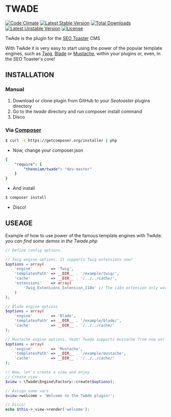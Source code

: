 TWADE
=====

[![Code Climate](https://codeclimate.com/github/theneiam/twade/badges/gpa.svg)](https://codeclimate.com/github/theneiam/twade)
[![Latest Stable Version](https://poser.pugx.org/theneiam/twade/v/stable.svg)](https://packagist.org/packages/theneiam/twade) [![Total Downloads](https://poser.pugx.org/theneiam/twade/downloads.svg)](https://packagist.org/packages/theneiam/twade) [![Latest Unstable Version](https://poser.pugx.org/theneiam/twade/v/unstable.svg)](https://packagist.org/packages/theneiam/twade) [![License](https://poser.pugx.org/theneiam/twade/license.svg)](https://packagist.org/packages/theneiam/twade)

TwAde is the plugin for the [SEO Toaster](http://www.seotoaster.com/) CMS

With TwAde it is very easy to start using the power of the popular template engines, such as
[Twig](http://twig.sensiolabs.org/), [Blade](http://laravel.com/docs/templates) or [Mustache](https://github.com/bobthecow/mustache.php/wiki),
within your plugins or, even, in the SEO Toaster's core!

## INSTALLATION

### Manual

1. Download or clone plugin from GitHub to your *Seotoaster* plugins directory
2. Go to the *twade* directory and run composer install command
3. Disco

### Via [Composer](http://getcomposer.org)

```bash
$ curl -s https://getcomposer.org/installer | php
```

* Now, change your composer.json

```yaml
{
    "require": {
        "theneiam/twade": "dev-master"
    }
}
```

* And install

```bash
$ composer install
```

* Disco!

## USEAGE

Example of how to use power of the famous template engines with TwAde.
*you can find some demos in the Twade.php*

```php
// Define config options.

// Twig engine options. It supports Twig extensions now!
$options = array(
    'engine'        => 'Twig',
    'templatesPath' => __DIR__ . '/example/twig/',
    'cache'         => __DIR__ . '/../../cache/',
    'extensions'    => array(
        'Twig_Extensions_Extension_I18n' // The i18n extension only works if the PHP gettext extension is enabled.
    )
);

// Blade engine options
$options = array(
    'engine'        => 'Blade',
    'templatesPath' => __DIR__ . '/example/blade/',
    'cache'         => __DIR__ . '/../../cache/'
);

// Mustache engine options. Yeah! Twade supports mustache from now on!
$options = array(
    'engine'        => 'Mustache',
    'templatesPath' => __DIR__ . '/example/mustache',
    'cache'         => __DIR__ . '/../../cache/'
);

// Now, let's create a view and enjoy
// Create view
$view = \Twade\Engine\Factory::create($options);

// Assign some vars
$view->welcome = 'Welcome to the TwAde plugin!';

// Disco!
echo $this->_view->render('welcome');
```
